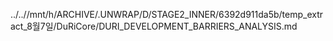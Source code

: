 ../..//mnt/h/ARCHIVE/.UNWRAP/D/STAGE2_INNER/6392d911da5b/temp_extract_8월7일/DuRiCore/DURI_DEVELOPMENT_BARRIERS_ANALYSIS.md